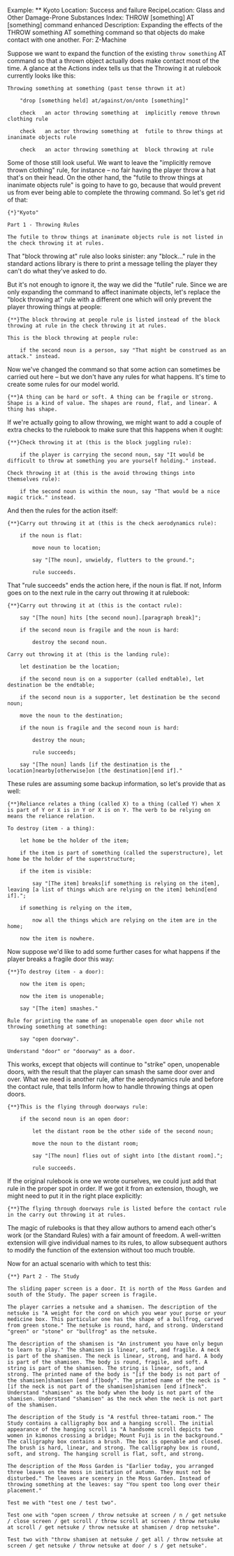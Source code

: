Example: ** Kyoto
Location: Success and failure
RecipeLocation: Glass and Other Damage-Prone Substances
Index: THROW [something] AT [something] command enhanced
Description: Expanding the effects of the THROW something AT something command so that objects do make contact with one another.
For: Z-Machine

  
Suppose we want to expand the function of the existing ``throw something`` AT command so that a thrown object actually does make contact most of the time. A glance at the Actions index tells us that the Throwing it at rulebook currently looks like this:

  

``` inform7
Throwing something at something (past tense thrown it at)

	"drop [something held] at/against/on/onto [something]"

	check	an actor throwing something at	implicitly remove thrown clothing rule

	check	an actor throwing something at	futile to throw things at inanimate objects rule

	check	an actor throwing something at	block throwing at rule
```

  
Some of those still look useful. We want to leave the "implicitly remove thrown clothing" rule, for instance – no fair having the player throw a hat that's on their head. On the other hand, the "futile to throw things at inanimate objects rule" is going to have to go, because that would prevent us from ever being able to complete the throwing command. So let's get rid of that:

  

``` inform7
{*}"Kyoto"

Part 1 - Throwing Rules

The futile to throw things at inanimate objects rule is not listed in the check throwing it at rules.
```

  
That "block throwing at" rule also looks sinister: any "block..." rule in the standard actions library is there to print a message telling the player they can't do what they've asked to do.

  
But it's not enough to ignore it, the way we did the "futile" rule. Since we are only expanding the command to affect inanimate objects, let's replace the "block throwing at" rule with a different one which will only prevent the player throwing things at people:

  

``` inform7
{**}The block throwing at people rule is listed instead of the block throwing at rule in the check throwing it at rules.

This is the block throwing at people rule:

	if the second noun is a person, say "That might be construed as an attack." instead.
```

  
Now we've changed the command so that some action can sometimes be carried out here – but we don't have any rules for what happens. It's time to create some rules for our model world.

  

``` inform7
{**}A thing can be hard or soft. A thing can be fragile or strong. Shape is a kind of value. The shapes are round, flat, and linear. A thing has shape.
```

  
If we're actually going to allow throwing, we might want to add a couple of extra checks to the rulebook to make sure that this happens when it ought:

  

``` inform7
{**}Check throwing it at (this is the block juggling rule):

	if the player is carrying the second noun, say "It would be difficult to throw at something you are yourself holding." instead.

Check throwing it at (this is the avoid throwing things into themselves rule):

	if the second noun is within the noun, say "That would be a nice magic trick." instead.
```

  
And then the rules for the action itself:

  

``` inform7
{**}Carry out throwing it at (this is the check aerodynamics rule):

	if the noun is flat:

		move noun to location;

		say "[The noun], unwieldy, flutters to the ground.";

		rule succeeds.
```

  
That "rule succeeds" ends the action here, if the noun is flat. If not, Inform goes on to the next rule in the carry out throwing it at rulebook:

  

``` inform7
{**}Carry out throwing it at (this is the contact rule):

	say "[The noun] hits [the second noun].[paragraph break]";

	if the second noun is fragile and the noun is hard:

		destroy the second noun.

Carry out throwing it at (this is the landing rule):

	let destination be the location;

	if the second noun is on a supporter (called endtable), let destination be the endtable;

	if the second noun is a supporter, let destination be the second noun;

	move the noun to the destination;

	if the noun is fragile and the second noun is hard:

		destroy the noun;

		rule succeeds;

	say "[The noun] lands [if the destination is the location]nearby[otherwise]on [the destination][end if]."
```

  
These rules are assuming some backup information, so let's provide that as well:

  

``` inform7
{**}Reliance relates a thing (called X) to a thing (called Y) when X is part of Y or X is in Y or X is on Y. The verb to be relying on means the reliance relation.

To destroy (item - a thing):

	let home be the holder of the item;

	if the item is part of something (called the superstructure), let home be the holder of the superstructure;

	if the item is visible:

		say "[The item] breaks[if something is relying on the item], leaving [a list of things which are relying on the item] behind[end if].";

	if something is relying on the item,

		now all the things which are relying on the item are in the home;

	now the item is nowhere.
```

  
Now suppose we'd like to add some further cases for what happens if the player breaks a fragile door this way:

  

``` inform7
{**}To destroy (item - a door):

	now the item is open;

	now the item is unopenable;

	say "[The item] smashes."

Rule for printing the name of an unopenable open door while not throwing something at something:

	say "open doorway".

Understand "door" or "doorway" as a door.
```

  
This works, except that objects will continue to "strike" open, unopenable doors, with the result that the player can smash the same door over and over. What we need is another rule, after the aerodynamics rule and before the contact rule, that tells Inform how to handle throwing things at open doors.

  

``` inform7
{**}This is the flying through doorways rule:

	if the second noun is an open door:

		let the distant room be the other side of the second noun;

		move the noun to the distant room;

		say "[The noun] flies out of sight into [the distant room].";

		rule succeeds.
```

  
If the original rulebook is one we wrote ourselves, we could just add that rule in the proper spot in order. If we got it from an extension, though, we might need to put it in the right place explicitly:

  

``` inform7
{**}The flying through doorways rule is listed before the contact rule in the carry out throwing it at rules.
```

  
The magic of rulebooks is that they allow authors to amend each other's work (or the Standard Rules) with a fair amount of freedom. A well-written extension will give individual names to its rules, to allow subsequent authors to modify the function of the extension without too much trouble.

  
Now for an actual scenario with which to test this:

  

``` inform7
{**} Part 2 - The Study

The sliding paper screen is a door. It is north of the Moss Garden and south of the Study. The paper screen is fragile.

The player carries a netsuke and a shamisen. The description of the netsuke is "A weight for the cord on which you wear your purse or your medicine box. This particular one has the shape of a bullfrog, carved from green stone." The netsuke is round, hard, and strong. Understand "green" or "stone" or "bullfrog" as the netsuke.

The description of the shamisen is "An instrument you have only begun to learn to play." The shamisen is linear, soft, and fragile. A neck is part of the shamisen. The neck is linear, strong, and hard. A body is part of the shamisen. The body is round, fragile, and soft. A string is part of the shamisen. The string is linear, soft, and strong. The printed name of the body is "[if the body is not part of the shamisen]shamisen [end if]body". The printed name of the neck is "[if the neck is not part of the shamisen]shamisen [end if]neck". Understand "shamisen" as the body when the body is not part of the shamisen. Understand "shamisen" as the neck when the neck is not part of the shamisen.

The description of the Study is "A restful three-tatami room." The Study contains a calligraphy box and a hanging scroll. The initial appearance of the hanging scroll is "A handsome scroll depicts two women in kimonos crossing a bridge; Mount Fuji is in the background." The calligraphy box contains a brush. The box is openable and closed. The brush is hard, linear, and strong. The calligraphy box is round, soft, and strong. The hanging scroll is flat, soft, and strong.

The description of the Moss Garden is "Earlier today, you arranged three leaves on the moss in imitation of autumn. They must not be disturbed." The leaves are scenery in the Moss Garden. Instead of throwing something at the leaves: say "You spent too long over their placement."

Test me with "test one / test two".

Test one with "open screen / throw netsuke at screen / n / get netsuke / close screen / get scroll / throw scroll at screen / throw netsuke at scroll / get netsuke / throw netsuke at shamisen / drop netsuke".

Test two with "throw shamisen at netsuke / get all / throw netsuke at screen / get netsuke / throw netsuke at door / s / get netsuke".
```

